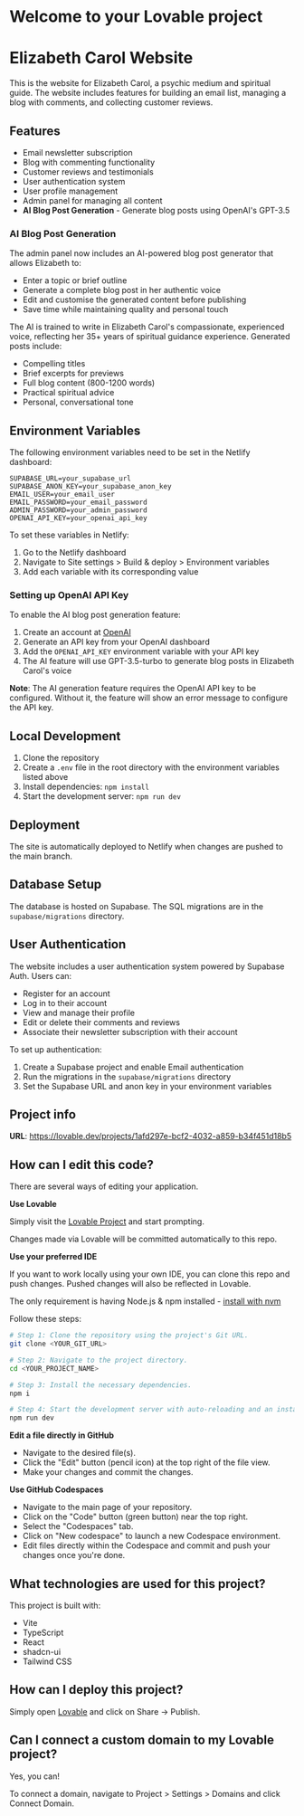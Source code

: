 # Welcome to your Lovable project
# Elizabeth Carol Website

This is the website for Elizabeth Carol, a psychic medium and spiritual guide. The website includes features for building an email list, managing a blog with comments, and collecting customer reviews.

## Features

- Email newsletter subscription
- Blog with commenting functionality
- Customer reviews and testimonials
- User authentication system
- User profile management
- Admin panel for managing all content
- **AI Blog Post Generation** - Generate blog posts using OpenAI's GPT-3.5

### AI Blog Post Generation

The admin panel now includes an AI-powered blog post generator that allows Elizabeth to:

- Enter a topic or brief outline
- Generate a complete blog post in her authentic voice
- Edit and customise the generated content before publishing
- Save time while maintaining quality and personal touch

The AI is trained to write in Elizabeth Carol's compassionate, experienced voice, reflecting her 35+ years of spiritual guidance experience. Generated posts include:
- Compelling titles
- Brief excerpts for previews
- Full blog content (800-1200 words)
- Practical spiritual advice
- Personal, conversational tone

## Environment Variables

The following environment variables need to be set in the Netlify dashboard:

```
SUPABASE_URL=your_supabase_url
SUPABASE_ANON_KEY=your_supabase_anon_key
EMAIL_USER=your_email_user
EMAIL_PASSWORD=your_email_password
ADMIN_PASSWORD=your_admin_password
OPENAI_API_KEY=your_openai_api_key
```

To set these variables in Netlify:
1. Go to the Netlify dashboard
2. Navigate to Site settings > Build & deploy > Environment variables
3. Add each variable with its corresponding value

### Setting up OpenAI API Key

To enable the AI blog post generation feature:

1. Create an account at [OpenAI](https://platform.openai.com/)
2. Generate an API key from your OpenAI dashboard
3. Add the `OPENAI_API_KEY` environment variable with your API key
4. The AI feature will use GPT-3.5-turbo to generate blog posts in Elizabeth Carol's voice

**Note**: The AI generation feature requires the OpenAI API key to be configured. Without it, the feature will show an error message to configure the API key.

## Local Development

1. Clone the repository
2. Create a `.env` file in the root directory with the environment variables listed above
3. Install dependencies: `npm install`
4. Start the development server: `npm run dev`

## Deployment

The site is automatically deployed to Netlify when changes are pushed to the main branch.

## Database Setup

The database is hosted on Supabase. The SQL migrations are in the `supabase/migrations` directory.

## User Authentication

The website includes a user authentication system powered by Supabase Auth. Users can:

- Register for an account
- Log in to their account
- View and manage their profile
- Edit or delete their comments and reviews
- Associate their newsletter subscription with their account

To set up authentication:

1. Create a Supabase project and enable Email authentication
2. Run the migrations in the `supabase/migrations` directory
3. Set the Supabase URL and anon key in your environment variables

## Project info

**URL**: https://lovable.dev/projects/1afd297e-bcf2-4032-a859-b34f451d18b5

## How can I edit this code?

There are several ways of editing your application.

**Use Lovable**

Simply visit the [Lovable Project](https://lovable.dev/projects/1afd297e-bcf2-4032-a859-b34f451d18b5) and start prompting.

Changes made via Lovable will be committed automatically to this repo.

**Use your preferred IDE**

If you want to work locally using your own IDE, you can clone this repo and push changes. Pushed changes will also be reflected in Lovable.

The only requirement is having Node.js & npm installed - [install with nvm](https://github.com/nvm-sh/nvm#installing-and-updating)

Follow these steps:

```sh
# Step 1: Clone the repository using the project's Git URL.
git clone <YOUR_GIT_URL>

# Step 2: Navigate to the project directory.
cd <YOUR_PROJECT_NAME>

# Step 3: Install the necessary dependencies.
npm i

# Step 4: Start the development server with auto-reloading and an instant preview.
npm run dev
```

**Edit a file directly in GitHub**

- Navigate to the desired file(s).
- Click the "Edit" button (pencil icon) at the top right of the file view.
- Make your changes and commit the changes.

**Use GitHub Codespaces**

- Navigate to the main page of your repository.
- Click on the "Code" button (green button) near the top right.
- Select the "Codespaces" tab.
- Click on "New codespace" to launch a new Codespace environment.
- Edit files directly within the Codespace and commit and push your changes once you're done.

## What technologies are used for this project?

This project is built with:

- Vite
- TypeScript
- React
- shadcn-ui
- Tailwind CSS

## How can I deploy this project?

Simply open [Lovable](https://lovable.dev/projects/1afd297e-bcf2-4032-a859-b34f451d18b5) and click on Share -> Publish.

## Can I connect a custom domain to my Lovable project?

Yes, you can!

To connect a domain, navigate to Project > Settings > Domains and click Connect Domain.
